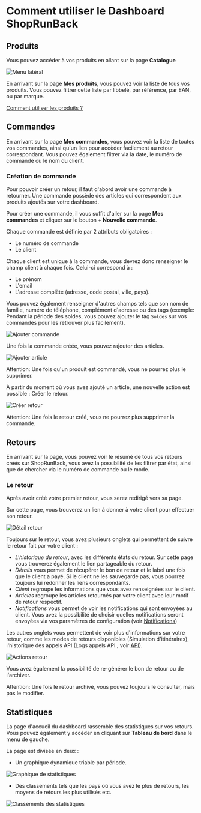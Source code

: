 # Comment utiliser le Dashboard ShopRunBack

## Produits

Vous pouvez accéder à vos produits en allant sur la page **Catalogue**

![Menu latéral](images/dashboard/catalog_sidebar.png)

En arrivant sur la page **Mes produits**, vous pouvez voir la liste de tous vos produits. Vous pouvez filtrer cette liste par libbelé, par référence, par EAN, ou par marque.

[Comment utiliser les produits ?](#mes-produits)

## Commandes

En arrivant sur la page **Mes commandes**, vous pouvez voir la liste de toutes vos commandes, ainsi qu'un lien pour accèder facilement au retour correspondant. Vous pouvez également filtrer via la date, le numéro de commande ou le nom du client.

### Création de commande

Pour pouvoir créer un retour, il faut d'abord avoir une commande à retourner. Une commande possède des articles qui correspondent aux produits ajoutés sur votre dashboard.

Pour créer une commande, il vous suffit d'aller sur la page **Mes commandes** et cliquer sur le bouton **+ Nouvelle commande**.

Chaque commande est définie par 2 attributs obligatoires :

- Le numéro de commande
- Le client

Chaque client est unique à la commande, vous devrez donc renseigner le champ client à chaque fois. Celui-ci correspond à :

- Le prénom
- L'email
- L'adresse complète (adresse, code postal, ville, pays).

Vous pouvez également renseigner d'autres champs tels que son nom de famille, numéro de téléphone, complément d'adresse ou des tags (exemple: Pendant la période des soldes, vous pouvez ajouter le tag `Soldes` sur vos commandes pour les retrouver plus facilement).

![Ajouter commande](images/dashboard/add_order.png)

Une fois la commande créée, vous pouvez rajouter des articles.

![Ajouter article](images/dashboard/add_item.png)

<aside class="warning">
  Attention: Une fois qu'un produit est commandé, vous ne pourrez plus le supprimer.
</aside>

À partir du moment où vous avez ajouté un article, une nouvelle action est possible : Créer le retour.

![Créer retour](images/dashboard/create_return.png)

<aside class="warning">
  Attention: Une fois le retour créé, vous ne pourrez plus supprimer la commande.
</aside>

## Retours

En arrivant sur la page, vous pouvez voir le résumé de tous vos retours créés sur ShopRunBack, vous avez la possibilité de les filtrer par état, ainsi que de chercher via le numéro de commande ou le mode.

### Le retour

Après avoir créé votre premier retour, vous serez redirigé vers sa page.

Sur cette page, vous trouverez un lien à donner à votre client pour effectuer son retour.

![Détail retour](images/dashboard/shipback_detail.png)

Toujours sur le retour, vous avez plusieurs onglets qui permettent de suivre le retour fait par votre client :

- *L'historique du retour*, avec les différents états du retour. Sur cette page vous trouverez également le lien partageable du retour.
- *Détails* vous permet de récupérer le bon de retour et le label une fois que le client a payé. Si le client ne les sauvegarde pas, vous pourrez toujours lui redonner les liens correspondants.
- *Client* regroupe les informations que vous avez renseignées sur le client.
- *Articles* regroupe les articles retournés par votre client avec leur motif de retour respectif.
- *Notifications* vous permet de voir les notifications qui sont envoyées au client. Vous avez la possibilité de choisir quelles notifications seront envoyées via vos paramètres de configuration (voir [Notifications](#notifications))

Les autres onglets vous permettent de voir plus d'informations sur votre retour, comme les modes de retours disponibles (Simulation d'itinéraires), l'historique des appels API (Logs appels API , voir [API](#api)).

![Actions retour](images/dashboard/shipback_actions.png)

Vous avez également la possibilité de re-générer le bon de retour ou de l'archiver.

<aside class="warning">
  Attention: Une fois le retour archivé, vous pouvez toujours le consulter, mais pas le modifier.
</aside>

## Statistiques

La page d'accueil du dashboard rassemble des statistiques sur vos retours. Vous pouvez également y accéder en cliquant sur **Tableau de bord** dans le menu de gauche.

La page est divisée en deux :

- Un graphique dynamique triable par période.

![Graphique de statistiques](images/dashboard/analytics_graph.png)

- Des classements tels que les pays où vous avez le plus de retours, les moyens de retours les plus utilisés etc.

![Classements des statistiques](images/dashboard/analytics_tops.png)
